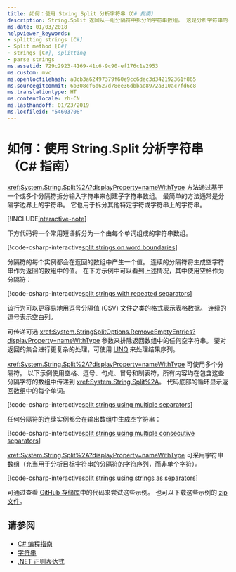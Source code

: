 ```yaml
---
title: 如何：使用 String.Split 分析字符串（C# 指南）
description: String.Split 返回从一组分隔符中拆分的字符串数组。 这是分析字符串的一种简单方法。
ms.date: 01/03/2018
helpviewer_keywords:
- splitting strings [C#]
- Split method [C#]
- strings [C#], splitting
- parse strings
ms.assetid: 729c2923-4169-41c6-9c90-ef176c1e2953
ms.custom: mvc
ms.openlocfilehash: a8cb3a62497379f60e9cc6dec3d342192361f865
ms.sourcegitcommit: 6b308cf6d627d78ee36dbbae8972a310ac7fd6c8
ms.translationtype: HT
ms.contentlocale: zh-CN
ms.lasthandoff: 01/23/2019
ms.locfileid: "54603708"
---
```

# <a name="how-to-parse-strings-using-stringsplit-c-guide"></a>如何：使用 String.Split 分析字符串（C# 指南）

<xref:System.String.Split%2A?displayProperty=nameWithType> 方法通过基于一个或多个分隔符拆分输入字符串来创建子字符串数组。 最简单的方法通常是分隔字边界上的字符串。 它也用于拆分其他特定字符或字符串上的字符串。

[!INCLUDE[interactive-note](~/includes/csharp-interactive-note.md)]

下方代码将一个常用短语拆分为一个由每个单词组成的字符串数组。

[!code-csharp-interactive[split strings on word boundaries](../../../samples/snippets/csharp/how-to/strings/ParseStringsUsingSplit.cs#1)]

分隔符的每个实例都会在返回的数组中产生一个值。 连续的分隔符将生成空字符串作为返回的数组中的值。  在下方示例中可以看到上述情况，其中使用空格作为分隔符：

[!code-csharp-interactive[split strings with repeated separators](../../../samples/snippets/csharp/how-to/strings/ParseStringsUsingSplit.cs#2)]

该行为可以更容易地用逗号分隔值 (CSV) 文件之类的格式表示表格数据。 连续的逗号表示空白列。

可传递可选 <xref:System.StringSplitOptions.RemoveEmptyEntries?displayProperty=nameWithType> 参数来排除返回数组中的任何空字符串。 要对返回的集合进行更复杂的处理，可使用 [LINQ](../programming-guide/concepts/linq/index.md) 来处理结果序列。

<xref:System.String.Split%2A?displayProperty=nameWithType> 可使用多个分隔符。
以下示例使用空格、逗号、句点、冒号和制表符，所有内容均在包含这些分隔字符的数组中传递到 <xref:System.String.Split%2A>。
代码底部的循环显示返回数组中的每个单词。  

[!code-csharp-interactive[split strings using multiple separators](../../../samples/snippets/csharp/how-to/strings/ParseStringsUsingSplit.cs#3)]

任何分隔符的连续实例都会在输出数组中生成空字符串：

[!code-csharp-interactive[split strings using multiple consecutive separators](../../../samples/snippets/csharp/how-to/strings/ParseStringsUsingSplit.cs#4)]

<xref:System.String.Split%2A?displayProperty=nameWithType> 可采用字符串数组（充当用于分析目标字符串的分隔符的字符序列，而非单个字符）。  
  
[!code-csharp-interactive[split strings using strings as separators](../../../samples/snippets/csharp/how-to/strings/ParseStringsUsingSplit.cs#5)]

可通过查看 [GitHub 存储库](https://github.com/dotnet/samples/tree/master/snippets/csharp/how-to/strings)中的代码来尝试这些示例。 也可以下载这些示例的 [zip 文件](https://github.com/dotnet/samples/raw/master/snippets/csharp/how-to/strings.zip)。

## <a name="see-also"></a>请参阅

- [C# 编程指南](../programming-guide/index.md)
- [字符串](../programming-guide/strings/index.md)
- [.NET 正则表达式](../../standard/base-types/regular-expressions.md)

